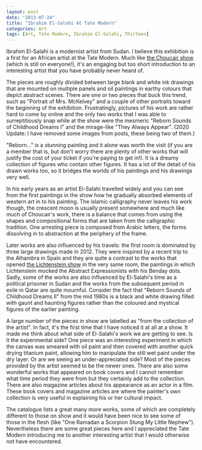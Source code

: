 ```yaml
---
layout: post
date: "2013-07-24"
title: "Ibrahim El-Salahi At Tate Modern"
categories: Art
tags: [Art, Tate Modern, Ibrahim El-Salahi, Thirteen]
---
```


Ibrahim El-Salahi is a modernist artist from Sudan. I believe this exhibition is a first for an African artist at the Tate Modern. Much like [the Choucair show](choucair-at-tate-modern) (which is still on everyone!), it's an engaging but too short introduction to an interesting artist that you have probably never heard of.

The pieces are roughly divided between large blank and white ink drawings that are mounted on multiple panels and oil paintings in earthy colours that depict abstract scenes. There are one or two pieces that buck this trend, such as "Portrait of Mrs. McKelvey" and a couple of other portraits toward the beginning of the exhibition. Frustratingly, pictures of his work are rather hard to come by online and the only two works that I was able to surreptitiously snap while at the show were the mesmeric "Reborn Sounds of Childhood Dreams I" and the mirage-like "They Always Appear". (2020 Update: I have removed some images from posts, these being two of them.)

"Reborn..." is a stunning painting and it alone was worth the visit (if you are a member that is, but don't worry there are plenty of other works that will justify the cost of your ticket if you're paying to get in!). It is a dreamy collection of figures who contain other figures. It has a lot of the detail of his drawn works too, so it bridges the worlds of his paintings and his drawings very well.

In his early years as an artist El-Salahi travelled widely and you can see from the first paintings in the show how he gradually absorbed elements of western art in to his painting. The islamic calligraphy never leaves his work though, the crescent moon is usually present somewhere and much like much of Choucair's work, there is a balance that comes from using the shapes and compositional forms that are taken from the calligraphic tradition. One arresting piece is composed from Arabic letters, the forms dissolving in to abstraction at the periphery of the frame.

Later works are also influenced by his travels: the first room is dominated by three large drawings made in 2012. They were inspired by a recent trip to the Alhambra in Spain and they are quite a contrast to the works that opened [the Lichtenstein show](lichtenstein-at-tate-modern) in the very same room, the paintings in which Lichtenstein mocked the Abstract Expressionists with his Benday dots. Sadly, some of the works are also influenced by El-Salahi's time as a political prisoner in Sudan and the works from the subsequent period in exile in Qatar are quite mournful. Consider the fact that "Reborn Sounds of Childhood Dreams II" from the mid 1980s is a black and white drawing filled with gaunt and haunting figures rather than the coloured and mystical figures of the earlier painting.

A large number of the pieces in show are labelled as "from the collection of the artist". In fact, it's the first time that I have noticed it at all at a show. It made me think about what side of El-Salahi's work we are getting to see. Is it the experimental side? One piece was an interesting experiment in which the canvas was smeared with oil paint and then covered with another quick drying titanium paint, allowing him to manipulate the still wet paint under the dry layer. Or are we seeing an under-appreciated side? Most of the pieces provided by the artist seemed to be the newer ones. There are also some wonderful works that appeared on book covers and I cannot remember what time period they were from but they certainly add to the collection. There are also magazine articles about his appearance as an actor in a film. These book covers and magazine articles are where the painter's own collection is very useful in explaining his or her cultural impact.

The catalogue lists a great many more works, some of which are completely different to those on show and it would have been nice to see some of those in the flesh (like "One Ramadan a Scorpion Stung My Little Nephew"). Nevertheless there are some great pieces here and I appreciated the Tate Modern introducing me to another interesting artist that I would otherwise not have encountered.